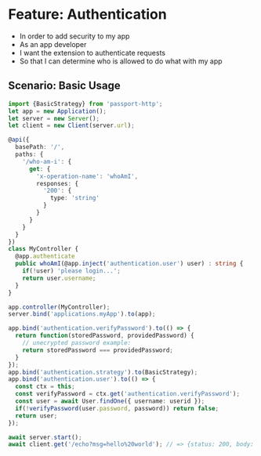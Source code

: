 # Feature: Authentication

- In order to add security to my app
- As an app developer
- I want the extension to authenticate requests
- So that I can determine who is allowed to do what with my app

## Scenario: Basic Usage

```ts
import {BasicStrategy} from 'passport-http';
let app = new Application();
let server = new Server();
let client = new Client(server.url);

@api({
  basePath: '/',
  paths: {
    '/who-am-i': {
      get: {
        'x-operation-name': 'whoAmI',
        responses: {
          '200': {
            type: 'string'
          }
        }
      }
    }
  }
})
class MyController {
  @app.authenticate
  public whoAmI(@app.inject('authentication.user') user) : string {
    if(!user) 'please login...';
    return user.username;
  }
}

app.controller(MyController);
server.bind('applications.myApp').to(app);

app.bind('authentication.verifyPassword').to(() => {
  return function(storedPassword, providedPassword) {
    // unecrypted password example:
    return storedPassword === providedPassword;
  }
});
app.bind('authentication.strategy').to(BasicStrategy);
app.bind('authentication.user').to(() => {
  const ctx = this;
  const verifyPassword = ctx.get('authentication.verifyPassword');
  const user = await User.findOne({ username: userid });
  if(!verifyPassword(user.password, password)) return false;
  return user;
});

await server.start();
await client.get('/echo?msg=hello%20world'); // => {status: 200, body: 'hello world'}
```
